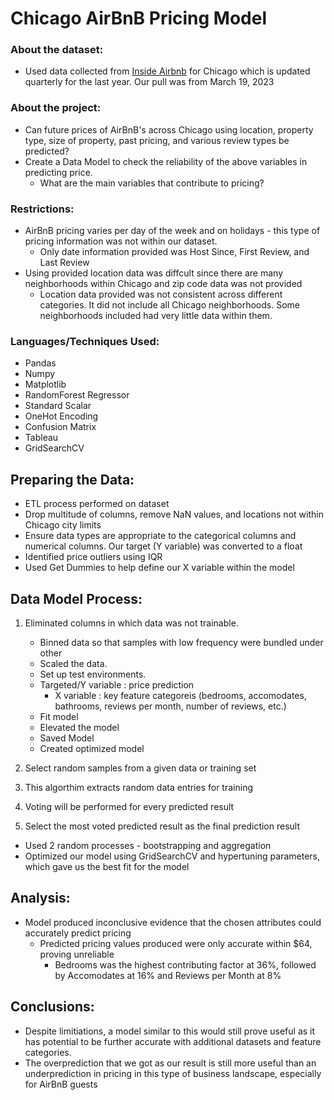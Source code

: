 # Chicago AirBnB Pricing Model

### **About the dataset:**

* Used data collected from [Inside Airbnb](http://insideairbnb.com/get-the-data/) for Chicago which is updated quarterly for the last year. Our pull was from March 19, 2023	
	
	        
 ### **About the project:**

* Can future prices of AirBnB's across Chicago using location, property type, size of property, past pricing, and various review types be predicted?
* Create a Data Model to check the reliability of the above variables in predicting price.
	* What are the main variables that contribute to pricing?

### **Restrictions:**
* AirBnB pricing varies per day of the week and on holidays - this type of pricing information was not within our dataset. 
	* Only date information provided was Host Since, First Review, and Last Review 
* Using provided location data was diffcult since there are many neighborhoods within Chicago and zip code data was not provided
	* Location data provided was not consistent across different categories. It did not include all Chicago neighborhoods. Some neighborhoods included had very 	      little data within them. 

### **Languages/Techniques Used:**
* Pandas
* Numpy
* Matplotlib
* RandomForest Regressor
* Standard Scalar
* OneHot Encoding
* Confusion Matrix
* Tableau
* GridSearchCV
	

## **Preparing the Data:**
* ETL process performed on dataset 
* Drop multitude of columns, remove NaN values, and locations not within Chicago city limits
* Ensure data types are appropriate to the categorical columns and numerical columns. Our target (Y variable) was converted to a float
* Identified price outliers using IQR 
* Used Get Dummies to help define our X variable within the model

## **Data Model Process:**
1) Eliminated columns in which data was not trainable.
	- Binned data so that samples with low frequency were bundled under other
	- Scaled the data.
	- Set up test environments.
	- Targeted/Y variable : price prediction
		- X variable : key feature categoreis (bedrooms, accomodates, bathrooms, reviews per month, number of reviews, etc.)
	- Fit model
	- Elevated the model
	- Saved Model
	- Created optimized model
	
2) Select random samples from a given data or training set
3) This algorthim extracts random data entries for training
4) Voting will be performed for every predicted result
5) Select the most voted predicted result as the final prediction result


* Used 2 random processes - bootstrapping and aggregation
* Optimized our model using GridSearchCV and hypertuning parameters, which gave us the best fit for the model


## **Analysis:**
* Model produced inconclusive evidence that the chosen attributes could accurately predict pricing
	* Predicted pricing values produced were only accurate within $64, proving unreliable
		* Bedrooms was the highest contributing factor at 36%, followed by Accomodates at 16% and Reviews per Month at 8%

## **Conclusions:**
* Despite limitiations, a model similar to this would still prove useful as it has potential to be further accurate with additional datasets   	 and feature categories.
* The overprediction that we got as our result is still more useful than an underprediction in pricing in this type of business landscape,    	especially for AirBnB guests







	 
